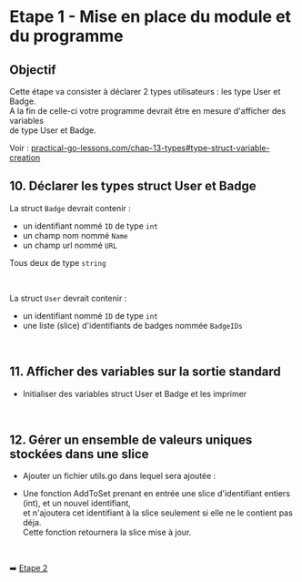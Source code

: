 
# Etape 1 - Mise en place du module et du programme

## Objectif

Cette étape va consister à déclarer 2 types utilisateurs : les type User et Badge.  
A la fin de celle-ci votre programme devrait être en mesure d'afficher des variables  
de type User et Badge.

Voir : [practical-go-lessons.com/chap-13-types#type-struct-variable-creation](https://www.practical-go-lessons.com/chap-13-types#type-struct-variable-creation)


## 10. Déclarer les types struct User et Badge

La struct `Badge` devrait contenir :  

* un identifiant nommé `ID` de type `int`
* un champ nom nommé `Name`
* un champ url nommé `URL`  

Tous deux de type `string`

<br>

La struct `User` devrait contenir :  

* un identifiant nommé `ID` de type `int`
* une liste (slice) d'identifiants de badges nommée `BadgeIDs`

<br>

## 11. Afficher des variables sur la sortie standard

* Initialiser des variables struct User et Badge et les imprimer

<br>

## 12. Gérer un ensemble de valeurs uniques stockées dans une slice

* Ajouter un fichier utils.go dans lequel sera ajoutée :

* Une fonction AddToSet prenant en entrée une slice d'identifiant entiers (int), et un nouvel identifiant,  
  et n'ajoutera cet identifiant à la slice seulement si elle ne le contient pas déja.  
  Cette fonction retournera la slice mise à jour.

<br>

➡️ [Etape 2](../etape_02/README.md)

